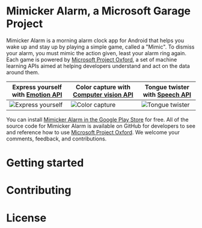 Mimicker Alarm, a Microsoft Garage Project
====================================
Mimicker Alarm is a morning alarm clock app for Android that helps you wake up and stay up by playing a simple game, called a "Mimic". To dismiss your alarm, you must mimic the action given, least your alarm ring again. Each game is powered by [Microsoft Project Oxford](<https://www.projectoxford.ai>), a set of machine learning APIs aimed at helping developers understand and act on the data around them.

Express yourself with [Emotion API](<https://www.projectoxford.ai/emotion>) | Color capture with [Computer vision API](<https://www.projectoxford.ai/vision>) | Tongue twister with [Speech API](<https://www.projectoxford.ai/speech>)
------------- | ------------- |  -------------
![Express yourself](http://i.imgur.com/Ud7pchO.jpg) | ![Color capture](http://i.imgur.com/Ud7pchO.jpg) | ![Tongue twister](http://i.imgur.com/Ud7pchO.jpgg)
	

You can install [Mimicker Alarm in the Google Play Store](<https://play.google.com/store/apps/details?id=com.microsoft.mimicker>) for free. All of the source code for Mimicker Alarm is available on GitHub for developers to see and reference how to use [Microsoft Project Oxford](<https://www.projectoxford.ai>). We welcome your comments, feedback, and contributions.


Getting started
===============


Contributing
============


License
=======